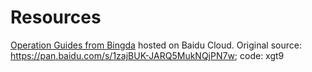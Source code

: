 # Resources

[Operation Guides from Bingda](https://pan.baidu.com/disk/home#/all?vmode=list&path=%2FURIS) hosted on Baidu Cloud. Original source: https://pan.baidu.com/s/1zajBUK-JARQ5MukNQjPN7w; code: xgt9
